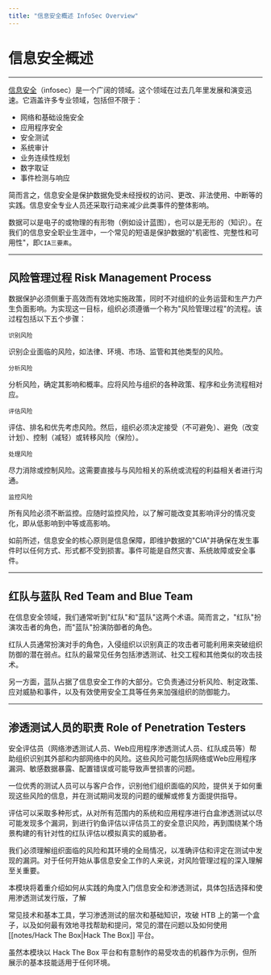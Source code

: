 ```yaml
---
title: "信息安全概述 InfoSec Overview"
---
```


# 信息安全概述

---

[信息安全](https://zh.wikipedia.org/wiki/%E4%BF%A1%E6%81%AF%E5%AE%89%E5%85%A8)（infosec）是一个广阔的领域。这个领域在过去几年里发展和演变迅速。它涵盖许多专业领域，包括但不限于：

- 网络和基础设施安全
- 应用程序安全
- 安全测试
- 系统审计
- 业务连续性规划
- 数字取证
- 事件检测与响应

简而言之，信息安全是保护数据免受未经授权的访问、更改、非法使用、中断等的实践。信息安全专业人员还采取行动来减少此类事件的整体影响。

数据可以是电子的或物理的有形物（例如设计蓝图），也可以是无形的（知识）。在我们的信息安全职业生涯中，一个常见的短语是保护数据的"机密性、完整性和可用性"，即`CIA三要素`。

---

## 风险管理过程 Risk Management Process

数据保护必须侧重于高效而有效地实施政策，同时不对组织的业务运营和生产力产生负面影响。为实现这一目标，组织必须遵循一个称为"风险管理过程"的流程。该过程包括以下五个步骤：

`识别风险`

识别企业面临的风险，如法律、环境、市场、监管和其他类型的风险。

`分析风险`

分析风险，确定其影响和概率。应将风险与组织的各种政策、程序和业务流程相对应。

`评估风险`

评估、排名和优先考虑风险。然后，组织必须决定接受（不可避免）、避免（改变计划）、控制（减轻）或转移风险（保险）。

`处理风险`

尽力消除或控制风险。这需要直接与与风险相关的系统或流程的利益相关者进行沟通。

`监控风险`

所有风险必须不断监控。应随时监控风险，以了解可能改变其影响评分的情况变化，即从低影响到中等或高影响。

如前所述，信息安全的核心原则是信息保障，即维护数据的"CIA"并确保在发生事件时以任何方式、形式都不受到损害。事件可能是自然灾害、系统故障或安全事件。

---

## 红队与蓝队 Red Team and Blue Team

在信息安全领域，我们通常听到"红队"和"蓝队"这两个术语。简而言之，"红队"扮演攻击者的角色，而"蓝队"扮演防御者的角色。

红队人员通常扮演对手的角色，入侵组织以识别真正的攻击者可能利用来突破组织防御的潜在弱点。红队的最常见任务包括渗透测试、社交工程和其他类似的攻击技术。

另一方面，蓝队占据了信息安全工作的大部分。它负责通过分析风险、制定政策、应对威胁和事件，以及有效使用安全工具等任务来加强组织的防御能力。

---

## 渗透测试人员的职责 Role of Penetration Testers

安全评估员（网络渗透测试人员、Web应用程序渗透测试人员、红队成员等）帮助组织识别其外部和内部网络中的风险。这些风险可能包括网络或Web应用程序漏洞、敏感数据暴露、配置错误或可能导致声誉损害的问题。

一位优秀的测试人员可以与客户合作，识别他们组织面临的风险，提供关于如何重现这些风险的信息，并在测试期间发现的问题的缓解或修复方面提供指导。

评估可以采取多种形式，从对所有范围内的系统和应用程序进行白盒渗透测试以尽可能发现多个漏洞，到进行钓鱼评估以评估员工的安全意识风险，再到围绕某个场景构建的有针对性的红队评估以模拟真实的威胁者。

我们必须理解组织面临的风险和其环境的全局情况，以准确评估和评定在测试中发现的漏洞。对于任何开始从事信息安全工作的人来说，对风险管理过程的深入理解至关重要。

本模块将着重介绍如何从实践的角度入门信息安全和渗透测试，具体包括选择和使用渗透测试发行版，了解

常见技术和基本工具，学习渗透测试的层次和基础知识，攻破 HTB 上的第一个盒子，以及如何最有效地寻找帮助和提问，常见的潜在问题以及如何使用 [[notes/Hack The Box|Hack The Box]] 平台。

虽然本模块以 Hack The Box 平台和有意制作的易受攻击的机器作为示例，但所展示的基本技能适用于任何环境。